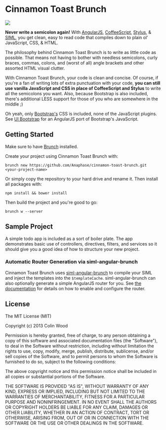 Cinnamon Toast Brunch
=====================

![](http://i.imgur.com/i8UyOKN.png)

**Never write a semicolon again!** With [AngularJS](http://angularjs.org/), [CoffeeScript](http://coffeescript.org/), [Stylus](http://learnboost.github.io/stylus/), & [SIML](https://github.com/padolsey/SIML), you get clean, easy to read code that compiles down to plain ol' JavaScript, CSS, & HTML.

The philosophy behind Cinnamon Toast Brunch is to write as little code as possible. That means not having to bother with needless semicolons, curly braces, commas, colons, and (worst of all) angle brackets and other assorted HTML visual clutter.

With Cinnamon Toast Brunch, your code is clean and concise. Of course, if you're a fan of writing lots of extra punctuation with your code, **you can still use vanilla JavaScript and CSS in place of CoffeeScript and Stylus** to write all the semicolons you want. Also, because Bootstrap is also included, there's additional LESS support for those of you who are somewhere in the middle ;)

Oh yeah, only [Bootstrap's](http://twitter.github.io/bootstrap/) CSS is included, none of the JavaScript plugins. See [UI Bootstrap](http://angular-ui.github.io/bootstrap/) for an AngularJS port of Bootstrap's JavaScript.

Getting Started
---------------

Make sure to have [Brunch](http://brunch.io/) installed.

Create your project using Cinnamon Toast Brunch with:

    brunch new https://github.com/Anaphase/cinnamon-toast-brunch.git <your-project-name>

Or simply copy the repository to your hard drive and rename it. Then install all packages with:

    npm install && bower install

Then build the project and you're good to go:

    brunch w --server

Sample Project
---------------

A simple todo app is included as a sort of boiler plate. The app demonstrates basic use of controllers, directives, filters, and services so it should give you a good idea of how to structure your new project.

### Automatic Router Generation via siml-angular-brunch

Cinnamon Toast Brunch uses [siml-angular-brunch](http://github.com/Anaphase/siml-angular-brunch) to compile your SIML and inject the templates into the `$templateCache`. siml-angular-brunch can also optionally generate a simple AngularJS router for you. See [the documentation](https://github.com/Anaphase/siml-angular-brunch/blob/master/README.md#optional-router-generation) for details on how to enable and configure the router.

License
-------

The MIT License (MIT)

Copyright (c) 2013 Colin Wood

Permission is hereby granted, free of charge, to any person obtaining a copy
of this software and associated documentation files (the "Software"), to deal
in the Software without restriction, including without limitation the rights
to use, copy, modify, merge, publish, distribute, sublicense, and/or sell
copies of the Software, and to permit persons to whom the Software is
furnished to do so, subject to the following conditions:

The above copyright notice and this permission notice shall be included in
all copies or substantial portions of the Software.

THE SOFTWARE IS PROVIDED "AS IS", WITHOUT WARRANTY OF ANY KIND, EXPRESS OR
IMPLIED, INCLUDING BUT NOT LIMITED TO THE WARRANTIES OF MERCHANTABILITY,
FITNESS FOR A PARTICULAR PURPOSE AND NONINFRINGEMENT. IN NO EVENT SHALL THE
AUTHORS OR COPYRIGHT HOLDERS BE LIABLE FOR ANY CLAIM, DAMAGES OR OTHER
LIABILITY, WHETHER IN AN ACTION OF CONTRACT, TORT OR OTHERWISE, ARISING FROM,
OUT OF OR IN CONNECTION WITH THE SOFTWARE OR THE USE OR OTHER DEALINGS IN
THE SOFTWARE.
